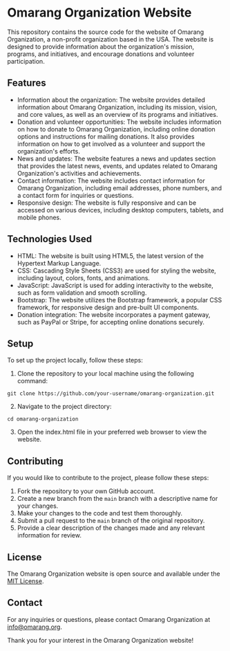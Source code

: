 # Omarang Organization Website

This repository contains the source code for the website of Omarang Organization, a non-profit organization based in the USA. The website is designed to provide information about the organization's mission, programs, and initiatives, and encourage donations and volunteer participation.

## Features

- Information about the organization: The website provides detailed information about Omarang Organization, including its mission, vision, and core values, as well as an overview of its programs and initiatives.
- Donation and volunteer opportunities: The website includes information on how to donate to Omarang Organization, including online donation options and instructions for mailing donations. It also provides information on how to get involved as a volunteer and support the organization's efforts.
- News and updates: The website features a news and updates section that provides the latest news, events, and updates related to Omarang Organization's activities and achievements.
- Contact information: The website includes contact information for Omarang Organization, including email addresses, phone numbers, and a contact form for inquiries or questions.
- Responsive design: The website is fully responsive and can be accessed on various devices, including desktop computers, tablets, and mobile phones.

## Technologies Used

- HTML: The website is built using HTML5, the latest version of the Hypertext Markup Language.
- CSS: Cascading Style Sheets (CSS3) are used for styling the website, including layout, colors, fonts, and animations.
- JavaScript: JavaScript is used for adding interactivity to the website, such as form validation and smooth scrolling.
- Bootstrap: The website utilizes the Bootstrap framework, a popular CSS framework, for responsive design and pre-built UI components.
- Donation integration: The website incorporates a payment gateway, such as PayPal or Stripe, for accepting online donations securely.

## Setup

To set up the project locally, follow these steps:

1. Clone the repository to your local machine using the following command:
```
git clone https://github.com/your-username/omarang-organization.git
```
2. Navigate to the project directory:
```
cd omarang-organization
```
3. Open the index.html file in your preferred web browser to view the website.

## Contributing

If you would like to contribute to the project, please follow these steps:

1. Fork the repository to your own GitHub account.
2. Create a new branch from the `main` branch with a descriptive name for your changes.
3. Make your changes to the code and test them thoroughly.
4. Submit a pull request to the `main` branch of the original repository.
5. Provide a clear description of the changes made and any relevant information for review.

## License

The Omarang Organization website is open source and available under the [MIT License](LICENSE).

## Contact

For any inquiries or questions, please contact Omarang Organization at [info@omarang.org](mailto:info@omarang.org).

Thank you for your interest in the Omarang Organization website!
